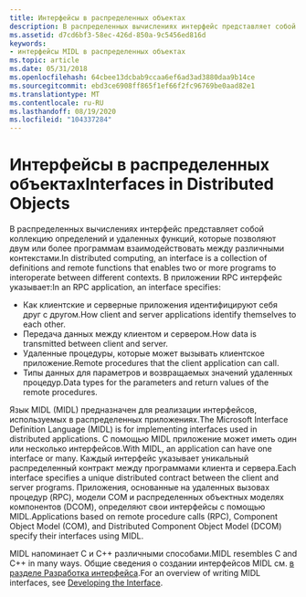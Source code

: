 ```yaml
---
title: Интерфейсы в распределенных объектах
description: В распределенных вычислениях интерфейс представляет собой коллекцию определений и удаленных функций, которые позволяют двум или более программам взаимодействовать между различными контекстами.
ms.assetid: d7cd6bf3-58ec-426d-850a-9c5456ed816d
keywords:
- интерфейсы MIDL в распределенных объектах
ms.topic: article
ms.date: 05/31/2018
ms.openlocfilehash: 64cbee13dcbab9ccaa6ef6ad3ad3880daa9b14ce
ms.sourcegitcommit: ebd3ce6908ff865f1ef66f2fc96769be0aad82e1
ms.translationtype: MT
ms.contentlocale: ru-RU
ms.lasthandoff: 08/19/2020
ms.locfileid: "104337284"
---
```

# <a name="interfaces-in-distributed-objects"></a><span data-ttu-id="56c52-104">Интерфейсы в распределенных объектах</span><span class="sxs-lookup"><span data-stu-id="56c52-104">Interfaces in Distributed Objects</span></span>

<span data-ttu-id="56c52-105">В распределенных вычислениях интерфейс представляет собой коллекцию определений и удаленных функций, которые позволяют двум или более программам взаимодействовать между различными контекстами.</span><span class="sxs-lookup"><span data-stu-id="56c52-105">In distributed computing, an interface is a collection of definitions and remote functions that enables two or more programs to interoperate between different contexts.</span></span> <span data-ttu-id="56c52-106">В приложении RPC интерфейс указывает:</span><span class="sxs-lookup"><span data-stu-id="56c52-106">In an RPC application, an interface specifies:</span></span>

-   <span data-ttu-id="56c52-107">Как клиентские и серверные приложения идентифицируют себя друг с другом.</span><span class="sxs-lookup"><span data-stu-id="56c52-107">How client and server applications identify themselves to each other.</span></span>
-   <span data-ttu-id="56c52-108">Передача данных между клиентом и сервером.</span><span class="sxs-lookup"><span data-stu-id="56c52-108">How data is transmitted between client and server.</span></span>
-   <span data-ttu-id="56c52-109">Удаленные процедуры, которые может вызывать клиентское приложение.</span><span class="sxs-lookup"><span data-stu-id="56c52-109">Remote procedures that the client application can call.</span></span>
-   <span data-ttu-id="56c52-110">Типы данных для параметров и возвращаемых значений удаленных процедур.</span><span class="sxs-lookup"><span data-stu-id="56c52-110">Data types for the parameters and return values of the remote procedures.</span></span>

<span data-ttu-id="56c52-111">Язык MIDL (MIDL) предназначен для реализации интерфейсов, используемых в распределенных приложениях.</span><span class="sxs-lookup"><span data-stu-id="56c52-111">The Microsoft Interface Definition Language (MIDL) is for implementing interfaces used in distributed applications.</span></span> <span data-ttu-id="56c52-112">С помощью MIDL приложение может иметь один или несколько интерфейсов.</span><span class="sxs-lookup"><span data-stu-id="56c52-112">With MIDL, an application can have one interface or many.</span></span> <span data-ttu-id="56c52-113">Каждый интерфейс указывает уникальный распределенный контракт между программами клиента и сервера.</span><span class="sxs-lookup"><span data-stu-id="56c52-113">Each interface specifies a unique distributed contract between the client and server programs.</span></span> <span data-ttu-id="56c52-114">Приложения, основанные на удаленных вызовах процедур (RPC), модели COM и распределенных объектных моделях компонентов (DCOM), определяют свои интерфейсы с помощью MIDL.</span><span class="sxs-lookup"><span data-stu-id="56c52-114">Applications based on remote procedure calls (RPC), Component Object Model (COM), and Distributed Component Object Model (DCOM) specify their interfaces using MIDL.</span></span>

<span data-ttu-id="56c52-115">MIDL напоминает C и C++ различными способами.</span><span class="sxs-lookup"><span data-stu-id="56c52-115">MIDL resembles C and C++ in many ways.</span></span> <span data-ttu-id="56c52-116">Общие сведения о создании интерфейсов MIDL см. [в разделе Разработка интерфейса](/windows/desktop/Rpc/developing-the-interface).</span><span class="sxs-lookup"><span data-stu-id="56c52-116">For an overview of writing MIDL interfaces, see [Developing the Interface](/windows/desktop/Rpc/developing-the-interface).</span></span>

 

 